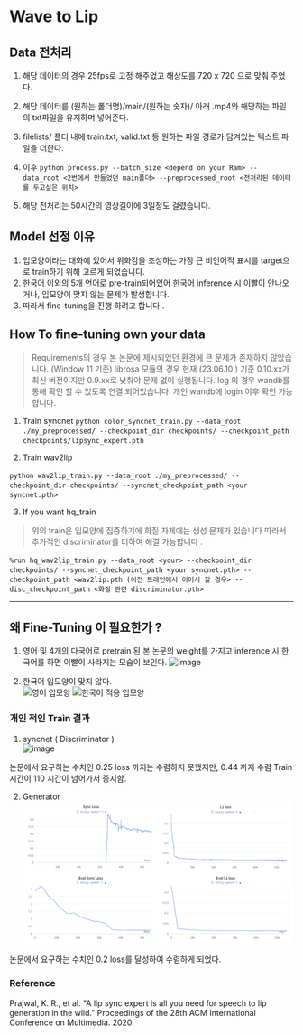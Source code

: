 # Wave to Lip 


## Data 전처리 

1. 해당 데이터의 경우 25fps로 고정 해주었고 해상도를 720 x 720 으로 맞춰 주었다. 
2. 해당 데이터를  (원하는 폴더명)/main/(원하는 숫자)/ 아래 .mp4와 해당하는 파일의 txt파일을 유지하며 넣어준다.
3. filelists/ 폴더 내에 train.txt, valid.txt 등 원하는 파일 경로가 담겨있는 텍스트 파일을 더한다.  
4. 이후 `python process.py --batch_size <depend on your Ram> --data_root <2번에서 만들었던 main폴더> --preprocessed_root <전처리된 데이터를 두고싶은 위치>`

5. 해당 전처리는 50시간의 영상길이에 3일정도 걸렸습니다. 

## Model 선정 이유 

1. 입모양이라는 대화에 있어서 위화감을 조성하는 가장 큰 비언어적 표시를 target으로 train하기 위해 고르게 되었습니다. 
2. 한국어 이외의 5개 언어로 pre-train되어있어 한국어 inference 시 이빨이 안나오거나, 입모양이 맞지 않는 문제가 발생합니다. 
3. 따라서 fine-tuning을 진행 하려고 합니다 .



## How To fine-tuning own your data 

> Requirements의 경우 본 논문에 제시되었던 환경에 큰 문제가 존재하지 않았습니다. (Window 11 기준) 
> librosa 모듈의 경우 현재 (23.06.10 ) 기준 0.10.xx가 최신 버전이지만 0.9.xx로 낮춰야 문제 없이 실행됩니다. 
> log 의 경우 wandb를 통해 확인 할 수 있도록 연결 되어있습니다. 개인 wandb에 login 이후 확인 가능합니다. 

1. Train syncnet
`python color_syncnet_train.py --data_root ./my_preprocessed/ --checkpoint_dir checkpoints/ --checkpoint_path checkpoints/lipsync_expert.pth`

2. Train wav2lip 

`python wav2lip_train.py --data_root ./my_preprocessed/ --checkpoint_dir checkpoints/ --syncnet_checkpoint_path <your syncnet.pth>`

3. If you want hq_train 
> 위의 train은 입모양에 집중하기에 화질 자체에는 생성 문제가 있습니다 따라서 추가적인 discriminator를 더하여 해결 가능합니다 .

`%run hq_wav2lip_train.py --data_root <your> --checkpoint_dir checkpoints/ --syncnet_checkpoint_path <your syncnet.pth> --checkpoint_path <wav2lip.pth (이전 트레인에서 이어서 할 경우> --disc_checkpoint_path <화질 관련 discriminator.pth>`


---

## 왜 Fine-Tuning 이 필요한가 ? 

1. 영어 및 4개의 다국어로 pretrain 된 본 논문의 weight를 가지고 inference 시 한국어를 하면 이빨이 사라지는 모습이 보인다. 
![image](https://github.com/suted2/AI_video_chatbot/assets/101646531/9e92dd46-90a9-43af-a932-5523d9690b16)

2. 한국어 입모양이 맞지 않다. <br>
![영어 입모양](https://github.com/suted2/AI_video_chatbot/assets/101646531/f93e3a2e-ea65-45b4-bdde-a2800c64fea8)
![한국어 적용 입모양](https://github.com/suted2/AI_video_chatbot/assets/101646531/70d69f34-8771-4f85-8139-1dc992122f60)




### 개인 적인 Train 결과 

1. syncnet ( Discriminator ) <br>
![image](https://github.com/suted2/AI_video_chatbot/assets/101646531/f2e6040c-aa1c-45b7-bc16-4617ac6a24ef)

논문에서 요구하는 수치인 0.25 loss 까지는 수렴하지 못했지만, 0.44 까지 수렴 Train 시간이 110 시간이 넘어가서 중지함. 



2. Generator <br>
![image](image.png)

논문에서 요구하는 수치인 0.2 loss를 달성하여 수렴하게 되었다. 




### Reference
Prajwal, K. R., et al. "A lip sync expert is all you need for speech to lip generation in the wild." Proceedings of the 28th ACM International Conference on Multimedia. 2020.
